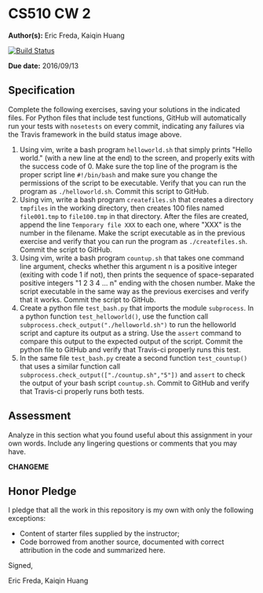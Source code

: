 # CS510 CW 2

**Author(s):** Eric Freda, Kaiqin Huang

[![Build Status](https://travis-ci.org/chapman-cs510-2016f/cw-02-Eigensapien.svg?branch=master)](https://travis-ci.org/chapman-cs510-2016f/cw-02-Eigensapien)

**Due date:** 2016/09/13

## Specification

Complete the following exercises, saving your solutions in the indicated files. For Python files that include test functions, GitHub will automatically run your tests with ```nosetests``` on every commit, indicating any failures via the Travis framework in the build status image above.

1. Using vim, write a bash program ```helloworld.sh``` that simply prints "Hello world." (with a new line at the end) to the screen, and properly exits with the success code of 0. Make sure the top line of the program is the proper script line ```#!/bin/bash``` and make sure you change the permissions of the script to be executable. Verify that you can run the program as ```./helloworld.sh```. Commit this script to GitHub.
1. Using vim, write a bash program ```createfiles.sh``` that creates a directory ```tmpfiles``` in the working directory, then creates 100 files named ```file001.tmp``` to ```file100.tmp``` in that directory. After the files are created, append the line ```Temporary file XXX``` to each one, where "XXX" is the number in the filename. Make the script executable as in the previous exercise and verify that you can run the program as ```./createfiles.sh```. Commit the script to GitHub.
1. Using vim, write a bash program ```countup.sh``` that takes one command line argument, checks whether this argument n is a positive integer (exiting with code 1 if not), then prints the sequence of space-separated positive integers "1 2 3 4 ... n" ending with the chosen number. Make the script executable in the same way as the previous exercises and verify that it works. Commit the script to GitHub.
1. Create a python file ```test_bash.py``` that imports the module ```subprocess```. In a python function ```test_helloworld()```, use the function call ```subprocess.check_output("./helloworld.sh")``` to run the helloworld script and capture its output as a string. Use the ```assert``` command to compare this output to the expected output of the script. Commit the python file to GitHub and verify that Travis-ci properly runs this test.
1. In the same file ```test_bash.py``` create a second function ```test_countup()``` that uses a similar function call ```subprocess.check_output(["./countup.sh","5"])``` and ```assert``` to check the output of your bash script ```countup.sh```. Commit to GitHub and verify that Travis-ci properly runs both tests.

## Assessment

Analyze in this section what you found useful about this assignment in your own words. Include any lingering questions or comments that you may have.

**CHANGEME**

## Honor Pledge

I pledge that all the work in this repository is my own with only the following exceptions:

* Content of starter files supplied by the instructor;
* Code borrowed from another source, documented with correct attribution in the code and summarized here.

Signed,

Eric Freda, Kaiqin Huang
